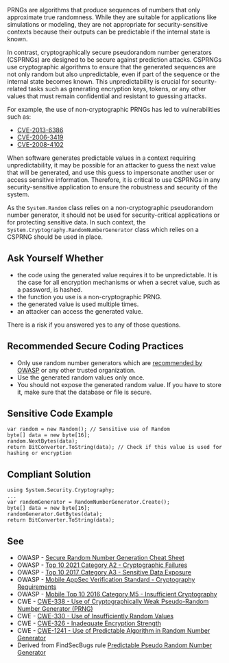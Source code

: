PRNGs are algorithms that produce sequences of numbers that only approximate true randomness. While they are suitable for applications like
simulations or modeling, they are not appropriate for security-sensitive contexts because their outputs can be predictable if the internal state is
known.

In contrast, cryptographically secure pseudorandom number generators (CSPRNGs) are designed to be secure against prediction attacks. CSPRNGs use
cryptographic algorithms to ensure that the generated sequences are not only random but also unpredictable, even if part of the sequence or the
internal state becomes known. This unpredictability is crucial for security-related tasks such as generating encryption keys, tokens, or any other
values that must remain confidential and resistant to guessing attacks.

For example, the use of non-cryptographic PRNGs has led to vulnerabilities such as:

- [CVE-2013-6386](https://cve.mitre.org/cgi-bin/cvename.cgi?name=CVE-2013-6386)
- [CVE-2006-3419](https://cve.mitre.org/cgi-bin/cvename.cgi?name=CVE-2006-3419)
- [CVE-2008-4102](https://cve.mitre.org/cgi-bin/cvename.cgi?name=CVE-2008-4102)

When software generates predictable values in a context requiring unpredictability, it may be possible for an attacker to guess the next value that
will be generated, and use this guess to impersonate another user or access sensitive information. Therefore, it is critical to use CSPRNGs in any
security-sensitive application to ensure the robustness and security of the system.

As the `System.Random` class relies on a non-cryptographic pseudorandom number generator, it should not be used for security-critical
applications or for protecting sensitive data. In such context, the `System.Cryptography.RandomNumberGenerator` class which relies on a
CSPRNG should be used in place.

## Ask Yourself Whether

- the code using the generated value requires it to be unpredictable. It is the case for all encryption mechanisms or when a secret value, such
  as a password, is hashed.
- the function you use is a non-cryptographic PRNG.
- the generated value is used multiple times.
- an attacker can access the generated value.

There is a risk if you answered yes to any of those questions.

## Recommended Secure Coding Practices

- Only use random number generators which are [recommended by
  OWASP](https://cheatsheetseries.owasp.org/cheatsheets/Cryptographic_Storage_Cheat_Sheet.html#secure-random-number-generation) or any other trusted organization.
- Use the generated random values only once.
- You should not expose the generated random value. If you have to store it, make sure that the database or file is secure.

## Sensitive Code Example

    var random = new Random(); // Sensitive use of Random
    byte[] data = new byte[16];
    random.NextBytes(data);
    return BitConverter.ToString(data); // Check if this value is used for hashing or encryption

## Compliant Solution

    using System.Security.Cryptography;
    ...
    var randomGenerator = RandomNumberGenerator.Create();
    byte[] data = new byte[16];
    randomGenerator.GetBytes(data);
    return BitConverter.ToString(data);

## See

- OWASP - [Secure
  Random Number Generation Cheat Sheet](https://cheatsheetseries.owasp.org/cheatsheets/Cryptographic_Storage_Cheat_Sheet.html#secure-random-number-generation)
- OWASP - [Top 10 2021 Category A2 - Cryptographic Failures](https://owasp.org/Top10/A02_2021-Cryptographic_Failures/)
- OWASP - [Top 10 2017 Category A3 - Sensitive Data
  Exposure](https://owasp.org/www-project-top-ten/2017/A3_2017-Sensitive_Data_Exposure)
- OWASP - [Mobile AppSec Verification Standard - Cryptography Requirements](https://mas.owasp.org/checklists/MASVS-CRYPTO/)
- OWASP - [Mobile Top 10 2016 Category M5 -
  Insufficient Cryptography](https://owasp.org/www-project-mobile-top-10/2016-risks/m5-insufficient-cryptography)
- CWE - [CWE-338 - Use of Cryptographically Weak Pseudo-Random Number Generator (PRNG)](https://cwe.mitre.org/data/definitions/338)
- CWE - [CWE-330 - Use of Insufficiently Random Values](https://cwe.mitre.org/data/definitions/330)
- CWE - [CWE-326 - Inadequate Encryption Strength](https://cwe.mitre.org/data/definitions/326)
- CWE - [CWE-1241 - Use of Predictable Algorithm in Random Number Generator](https://cwe.mitre.org/data/definitions/1241)
- Derived from FindSecBugs rule [Predictable Pseudo Random Number
  Generator](https://h3xstream.github.io/find-sec-bugs/bugs.htm#PREDICTABLE_RANDOM)